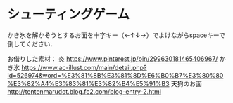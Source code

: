 # シューティングゲーム
かき氷を解かそうとするお面を十字キー（←↑↓→）でよけながらspaceキーで倒してください．

お借りした素材：
炎 https://www.pinterest.jp/pin/299630181465406967/
かき氷 https://www.ac-illust.com/main/detail.php?id=526974&word=%E3%81%8B%E3%81%8D%E6%B0%B7%E3%80%80%E3%82%A4%E3%83%81%E3%82%B4%E5%91%B3
天狗のお面 http://tentenmarudot.blog.fc2.com/blog-entry-2.html
